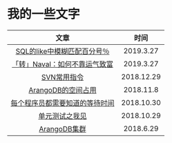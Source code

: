 # 我的一些文字

|                             文章                             |    时间    |
| :----------------------------------------------------------: | :--------: |
| [SQL的like中模糊匹配百分号％](/SQL的like中模糊匹配百分号％.md) | 2019.3.27  |
| [「转」Naval：如何不靠运气致富](/「转」Naval：如何不靠运气致富.md) | 2019.3.27  |
|                [SVN常用指令](/SVN常用指令.md)                | 2018.12.29 |
|         [ArangoDB的空间占用](/ArangoDB的空间占用.md)         | 2018.11.8  |
| [每个程序员都需要知道的等待时间](/每个程序员都需要知道的等待时间.md) | 2018.10.30 |
|             [单元测试之我见](/单元测试之我见.md)             | 2018.10.29 |
|               [ArangoDB集群](/ArangoDB集群.md)               | 2018.6.29  |

